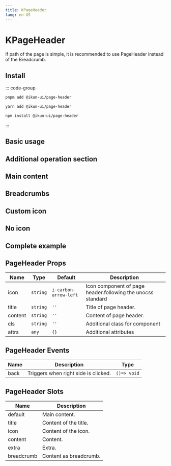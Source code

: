 ```yaml
---
title: KPageHeader
lang: en-US
---
```


# KPageHeader

If path of the page is simple, it is recommended to use PageHeader instead of the Breadcrumb.

## Install

::: code-group

```bash [pnpm]
pnpm add @ikun-ui/page-header
```

```bash [yarn]
yarn add @ikun-ui/page-header
```

```bash [npm]
npm install @ikun-ui/page-header
```

:::

## Basic usage

<demo src="page-header/basic.svelte"  github='Pageheader'></demo>

## Additional operation section

<demo src="page-header/basic.svelte"  github='Pageheader'></demo>

## Main content

<demo src="page-header/basic.svelte"  github='Pageheader'></demo>

## Breadcrumbs

<demo src="page-header/basic.svelte"  github='Pageheader'></demo>

## Custom icon

<demo src="page-header/basic.svelte"  github='Pageheader'></demo>

## No icon

<demo src="page-header/basic.svelte"  github='Pageheader'></demo>

## Complete example

<demo src="page-header/basic.svelte"  github='Pageheader'></demo>

## PageHeader Props

| Name    | Type     | Default               | Description                                                 |
| ------- | -------- | --------------------- | ----------------------------------------------------------- |
| icon    | `string` | `i-carbon-arrow-left` | Icon component of page header.following the unocss standard |
| title   | `string` | `''`                  | Title of page header.                                       |
| content | `string` | `''`                  | Content of page header.                                     |
| cls     | `string` | `''`                  | Additional class for component                              |
| attrs   | `any`    | `{}`                  | Additional attributes                                       |

## PageHeader Events

| Name | Description                          | Type        |
| ---- | ------------------------------------ | ----------- |
| back | Triggers when right side is clicked. | `()=> void` |

## PageHeader Slots

| Name       | Description            |
| ---------- | ---------------------- |
| default    | Main content.          |
| title      | Content of the title.  |
| icon       | Content of the icon.   |
| content    | Content.               |
| extra      | Extra.                 |
| breadcrumb | Content as breadcrumb. |

